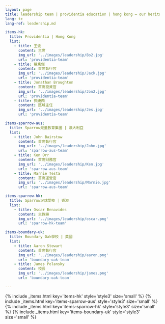 ```yaml
---
layout: page
title: leadership team | providentia education | hong kong — our heritage, their future | providentia education | hong kong
lang: tc
lang-ref: leadership.md

items-hk:
  title: Providentia | Hong Kong
  list:
    - title: 王波
      content: 主席
      img_url: '../images/leadership/Bo2.jpg'
      url: 'providentia-team'
    - title: 蔡篤傑
      content: 首席執行官
      img_url: '../images/leadership/Jack.jpg'
      url: 'providentia-team'
    - title: Jonathan Broughton
      content: 首席投資官
      img_url: '../images/leadership/Jon2.jpg'
      url: 'providentia-team'
    - title: 孫婕西
      content: 區域主任
      img_url: '../images/leadership/Jes.jpg'
      url: 'providentia-team'

items-sparrow-aus:
  title: Sparrow兒童教育集團 | 澳大利亞
  list:
    - title: John Bairstow
      content: 首席執行官
      img_url: '../images/leadership/John.jpg'
      url: 'sparrow-aus-team'
    - title: Ken Orr
      content: 首席財務官
      img_url: '../images/leadership/Ken.jpg'
      url: 'sparrow-aus-team'
    - title: Marnie Testa
      content: 首席運營官
      img_url: '../images/leadership/Marnie.jpg'
      url: 'sparrow-aus-team'

items-sparrow-hk:
  title: Sparrow足球學校 | 香港
  list:
    - title: Oscar Benavides
      content: 主教練
      img_url: '../images/leadership/oscar.png'
      url: 'sparrow-hk-team'

items-boundary-uk:
  title: Boundary Oak學校 | 英國
  list:
    - title: Aaron Stewart
      content: 首席執行官
      img_url: '../images/leadership/aaron.png'
      url: 'boundary-oak-team'
    - title: James Polansky
      content: 校長
      img_url: '../images/leadership/james.png'
      url: 'boundary-oak-team'

---
```

{% include _items.html key='items-hk' style='style3' size='small' %}
{% include _items.html key='items-sparrow-aus' style='style3' size='small' %}
{% include _items.html key='items-sparrow-hk' style='style3' size='small' %}
{% include _items.html key='items-boundary-uk' style='style3' size='small' %}